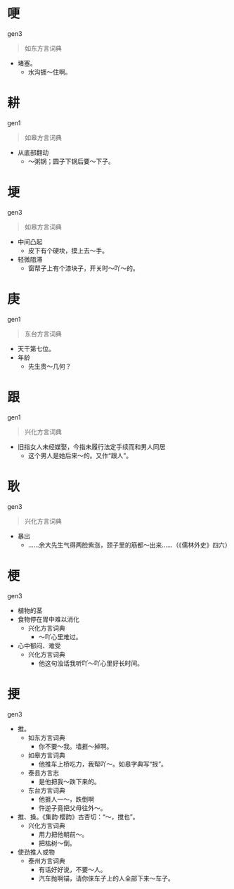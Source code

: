 # 哽
gen3
> 如东方言词典
- 堵塞。
  - 水沟捱～住啊。

# 耕
gen1
> 如皋方言词典
- 从底部翻动
  - ～粥锅；圆子下锅后要～下子。

# 埂
gen3
> 如皋方言词典
- 中间凸起
  - 皮下有个硬块，摸上去～手。
- 轻微阻滞
  - 窗帮子上有个漆块子，开关时～吖～的。

# 庚
gen1
> 东台方言词典
- 天干第七位。
- 年龄
  - 先生贵～几何？

# 跟
gen1
> 兴化方言词典
- 旧指女人未经媒娶，今指未履行法定手续而和男人同居
  - 这个男人是她后来～的。又作“跟人”。

# 耿
gen3
> 兴化方言词典
- 暴出
  - ……余大先生气得两脸紫涨，颈子里的筋都～出来……（《儒林外史》四六）

# 梗
gen3
+ 植物的茎
+ 食物停在胃中难以消化
  * 兴化方言词典
    - ～吖心里难过。
+ 心中郁闷、难受
  * 兴化方言词典
    - 他这句浊话我听吖～吖心里好长时间。

# 挭
gen3
+ 推。
  * 如东方言词典
    - 你不要～我。墙捱～掉啊。
  * 如皋方言词典
    - 他推车上桥吃力，我帮吖～。如皋字典写“拫”。
  * 泰县方言志
    - 是他把我～跌下来的。
  * 东台方言词典
    - 他捱人一～，跌倒啊
    - 忤逆子竟把父母往外～。
+ 推、搡。《集韵·樱韵》古杏切：“～，搅也”。
  * 兴化方言词典
    - 用力把他朝前～。
    - 把枯树～倒。
+ 使劲推人或物
  * 泰州方言词典
    - 有话好好说，不要～人。
    - 汽车抛啊锚，请你俫车子上的人全部下来～车子。

